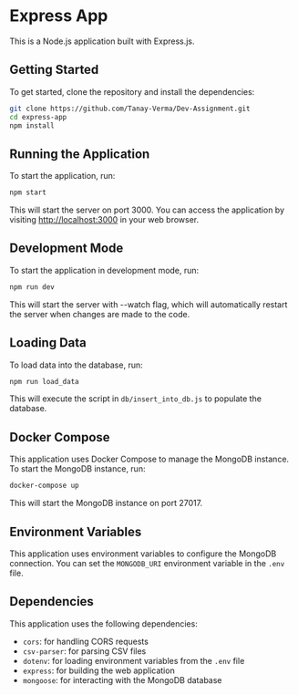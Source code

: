 # Express App

This is a Node.js application built with Express.js.

## Getting Started

To get started, clone the repository and install the dependencies:

```bash
git clone https://github.com/Tanay-Verma/Dev-Assignment.git
cd express-app
npm install
```

## Running the Application

To start the application, run:

```bash
npm start
```

This will start the server on port 3000. You can access the application by visiting [http://localhost:3000](http://localhost:3000) in your web browser.

## Development Mode

To start the application in development mode, run:

```bash
npm run dev
```

This will start the server with --watch flag, which will automatically restart the server when changes are made to the code.

## Loading Data

To load data into the database, run:

```bash
npm run load_data
```

This will execute the script in `db/insert_into_db.js` to populate the database.

## Docker Compose

This application uses Docker Compose to manage the MongoDB instance. To start the MongoDB instance, run:

```bash
docker-compose up
```

This will start the MongoDB instance on port 27017.

## Environment Variables

This application uses environment variables to configure the MongoDB connection. You can set the `MONGODB_URI` environment variable in the `.env` file.

## Dependencies

This application uses the following dependencies:

* `cors`: for handling CORS requests
* `csv-parser`: for parsing CSV files
* `dotenv`: for loading environment variables from the `.env` file
* `express`: for building the web application
* `mongoose`: for interacting with the MongoDB database
